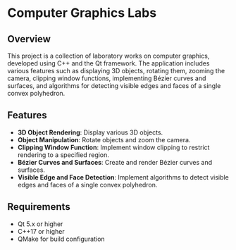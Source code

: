 # Computer Graphics Labs

## Overview

This project is a collection of laboratory works on computer graphics, developed using C++ and the Qt framework. The application includes various features such as displaying 3D objects, rotating them, zooming the camera, clipping window functions, implementing Bézier curves and surfaces, and algorithms for detecting visible edges and faces of a single convex polyhedron.

## Features

- **3D Object Rendering**: Display various 3D objects.
- **Object Manipulation**: Rotate objects and zoom the camera.
- **Clipping Window Function**: Implement window clipping to restrict rendering to a specified region.
- **Bézier Curves and Surfaces**: Create and render Bézier curves and surfaces.
- **Visible Edge and Face Detection**: Implement algorithms to detect visible edges and faces of a single convex polyhedron.

## Requirements

- Qt 5.x or higher
- C++17 or higher
- QMake for build configuration
